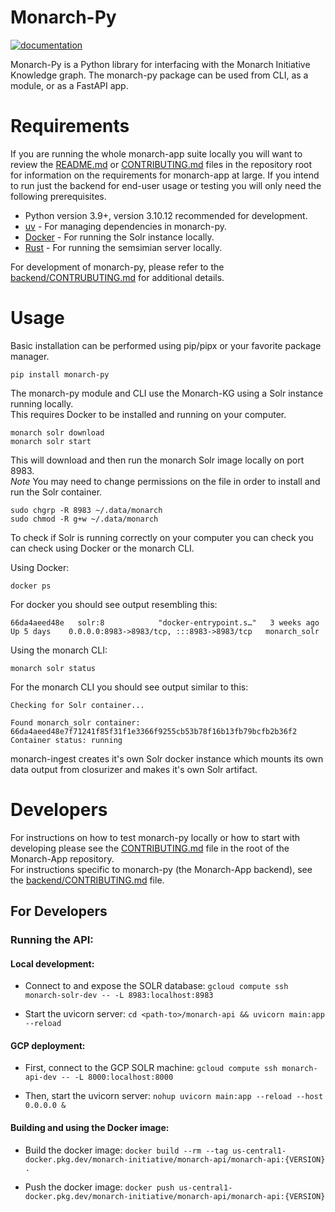 # Monarch-Py

[![documentation](https://img.shields.io/badge/-Documentation-purple?logo=read-the-docs&logoColor=white&style=for-the-badge)](https://monarch-initiative.github.io/monarch-app)

Monarch-Py is a Python library for interfacing with the Monarch Initiative Knowledge graph. The monarch-py package can be used from CLI, as a module, or as a FastAPI app.

# Requirements

If you are running the whole monarch-app suite locally you will want to review the [README.md](../README.md) or [CONTRIBUTING.md](../CONTRIBUTING.md) files in the repository root for information on the requirements for monarch-app at large. If you intend to run just the backend for end-user usage or testing you will only need the following prerequisites.

- Python version 3.9+, version 3.10.12 recommended for development.
- [uv](https://docs.astral.sh/uv/) - For managing dependencies in monarch-py.
- [Docker](https://docs.docker.com/get-docker/) - For running the Solr instance locally.
- [Rust](https://www.rust-lang.org/tools/install) - For running the semsimian server locally.

For development of monarch-py, please refer to the [backend/CONTRUBUTING.md](CONTRIBUTING.md) for additional details.

# Usage

Basic installation can be performed using pip/pipx or your favorite package manager.

```
pip install monarch-py
```

The monarch-py module and CLI use the Monarch-KG using a Solr instance running locally.  
This requires Docker to be installed and running on your computer.  

```
monarch solr download
monarch solr start
```

This will download and then run the monarch Solr image locally on port 8983.  
*Note* You may need to change permissions on the file in order to install and run the Solr container.

```
sudo chgrp -R 8983 ~/.data/monarch
sudo chmod -R g+w ~/.data/monarch
```

To check if Solr is running correctly on your computer you can check you can check using Docker or the monarch CLI.

Using Docker:

```
docker ps
```

For docker you should see output resembling this:

```
66da4aeed48e   solr:8            "docker-entrypoint.s…"   3 weeks ago    Up 5 days    0.0.0.0:8983->8983/tcp, :::8983->8983/tcp   monarch_solr
```

Using the monarch CLI:

```
monarch solr status
```

For the monarch CLI you should see output similar to this:

```
Checking for Solr container...

Found monarch_solr container: 66da4aeed48e7f71241f85f31f1e3366f9255cb53b78f16b13fb79bcfb2b36f2
Container status: running
```

monarch-ingest creates it's own Solr docker instance which mounts its own data output from closurizer and makes it's own Solr artifact.

# Developers

For instructions on how to test monarch-py locally or how to start with developing please see the [CONTRIBUTING.md](../CONTRIBUTING.md) file in the root of the Monarch-App repository.  
For instructions specific to monarch-py (the Monarch-App backend), see the [backend/CONTRIBUTING.md](./CONTRIBUTING.md) file.

## For Developers

### Running the API:

#### Local development:

- Connect to and expose the SOLR database:
  `gcloud compute ssh monarch-solr-dev -- -L 8983:localhost:8983`

- Start the uvicorn server:
  `cd <path-to>/monarch-api && uvicorn main:app --reload`

#### GCP deployment:

- First, connect to the GCP SOLR machine:
  `gcloud compute ssh monarch-api-dev -- -L 8000:localhost:8000`

- Then, start the uvicorn server:
  `nohup uvicorn main:app --reload --host 0.0.0.0 &`

#### Building and using the Docker image:

- Build the docker image:
  `docker build --rm --tag us-central1-docker.pkg.dev/monarch-initiative/monarch-api/monarch-api:{VERSION} . `

- Push the docker image:
  `docker push us-central1-docker.pkg.dev/monarch-initiative/monarch-api/monarch-api:{VERSION}`
